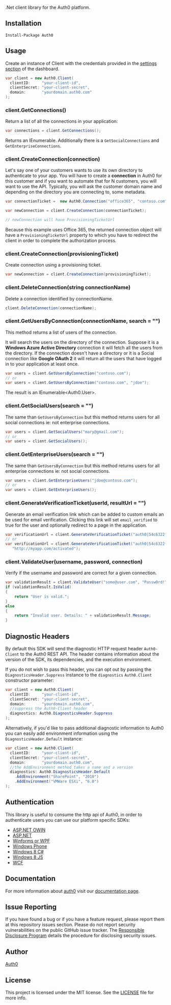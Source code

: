 .Net client library for the Auth0 platform.

## Installation

    Install-Package Auth0

## Usage

Create an instance of Client with the credentials provided in the [settings section](https://app.auth0.com/#/settings) of the dashboard.

~~~csharp
var client = new Auth0.Client(
  clientID:     "your-client-id",
  clientSecret: "your-client-secret",
  domain:       "yourdomain.auth0.com"
);
~~~

### client.GetConnections()

Return a list of all the connections in your application:

~~~csharp
var connections = client.GetConnections();
~~~

Returns an IEnumerable<Connection>. Additionally there is a ```GetSocialConnections``` and ```GetEnterpriseConnections```.

### client.CreateConnection(connection)

Let's say one of your customers wants to use its own directory to authenticate to your app. You will have to create a **connection** in Auth0 for this customer and if you want to automate that for N customers, you will want to use the API. Typically, you will ask the customer domain name and depending on the directory you are connecting to, some metadata.

~~~csharp
var connectionTicket =  new Auth0.Connection("office365", "contoso.com");

var newConnection = client.CreateConnection(connectionTicket);

// newConnection will have ProvisioningTicketUrl
~~~

Because this example uses Office 365, the returned connection object will have a ```ProvisioningTicketUrl``` property to which you have to redirect the client in order to complete the authorization process.

### client.CreateConnection(provisioningTicket)

Create connection using a provisioning ticket.

~~~csharp
var newConnection = client.CreateConnection(provisioningTicket);
~~~

### client.DeleteConnection(string connectionName)

Delete a connection identified by connectionName.

~~~csharp
client.DeleteConnection(connectionName);
~~~

### client.GetUsersByConnection(connectionName, search = "")

This method returns a list of users of the connection.

It will search the users on the directory of the connection. Suppose it is a **Windows Azure Active Directory** connection it will fetch all the users from the directory. If the connection doesn't have a directory or it is a Social connection like **Google OAuth 2** it will return all the users that have logged in to your application at least once.

~~~csharp
var users = client.GetUsersByConnection("contoso.com");
// or
var users = client.GetUsersByConnection("contoso.com", "jdoe");
~~~

The result is an IEnumerable<Auth0.User>.

### client.GetSocialUsers(search = "")

The same than ```GetUsersByConnection``` but this method returns users for all social connections ie: not enterprise connections.

~~~csharp
var users = client.GetSocialUsers("mary@gmail.com");
// or
var users = client.GetSocialUsers();
~~~

### client.GetEnterpriseUsers(search = "")

The same than ```GetUsersByConnection``` but this method returns users for all enterprise connections ie: not social connections.

~~~csharp
var users = client.GetEnterpriseUsers("jdoe@contoso.com");
// or
var users = client.GetEnterpriseUsers();
~~~

### client.GenerateVerificationTicket(userId, resultUrl = "")

Generate an email verification link which can be added to custom emails an be used for email verification. Clicking this link will set ```email_verified``` to true for the user and optionally redirect to a page in the application.

~~~csharp
var verificationUrl = client.GenerateVerificationTicket("auth0|54c6322f6936d15310dca942");
// or
var verificationUrl = client.GenerateVerificationTicket("auth0|54c6322f6936d15310dca942",
   "http://myapp.com/activated");
~~~

### client.ValidateUser(username, password, connection)

Verify if the username and password are correct for a given connection.

~~~csharp
var validationResult = client.ValidateUser("some@user.com", "Passw0rd!", "Username-Password-Authentication");
if (validationResult.IsValid)
{
    return "User is valid.";
}
else
{
    return "Invalid user. Details: " + validationResult.Message;
}
~~~

## Diagnostic Headers

By default this SDK will send the diagnostic HTTP request header `Auth0-Client` to the Auth0 REST API.  The header contains information about the version of the SDK, its dependencies, and the execution environment.

If you do not wish to pass this header, you can opt out by passing the `DiagnosticsHeader.Suppress` instance to the `diagnostics` `Auth0.Client` constructor parameter:

~~~csharp
var client = new Auth0.Client(
  clientID:     "your-client-id",
  clientSecret: "your-client-secret",
  domain:       "yourdomain.auth0.com",
  //suppress the Auth0-Client header
  diagnostics: Auth0.DiagnosticsHeader.Suppress
);
~~~

Alternatively, if you'd like to pass additional diagnostic information to Auth0 you can easily add environment information using the `DiagnosticsHeader.Default` instance:

~~~csharp
var client = new Auth0.Client(
  clientID:     "your-client-id",
  clientSecret: "your-client-secret",
  domain:       "yourdomain.auth0.com",
  //the AddEnvironment method takes a name and a version
  diagnostics: Auth0.DiagnosticsHeader.Default
    .AddEnvironment("SharePoint", "2010")
    .AddEnvironment("VMWare ESXi", "6.0")
);
~~~

## Authentication

This library is useful to consume the http api of Auth0, in order to authenticate users you can use our platform specific SDKs:
* [ASP.NET OWIN](https://github.com/auth0/auth0-aspnet-owin)
* [ASP.NET](https://github.com/auth0/auth0-aspnet)
* [Winforms or WPF](https://github.com/auth0/Auth0.WinformsWPF)
* [Windows Phone](https://github.com/auth0/Auth0.WindowsPhone)
* [Windows 8 C#](https://github.com/auth0/Auth0.Windows8.Cs)
* [Windows 8 JS](https://github.com/auth0/Auth0.Windows8.Js)
* [WCF](https://docs.auth0.com/wcf-tutorial)

## Documentation

For more information about [auth0](http://auth0.com) visit our [documentation page](http://docs.auth0.com/).

## Issue Reporting

If you have found a bug or if you have a feature request, please report them at this repository issues section. Please do not report security vulnerabilities on the public GitHub issue tracker. The [Responsible Disclosure Program](https://auth0.com/whitehat) details the procedure for disclosing security issues.

## Author

[Auth0](auth0.com)

## License

This project is licensed under the MIT license. See the [LICENSE](LICENSE.txt) file for more info.
